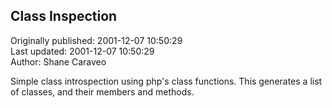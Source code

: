 ## Class Inspection  
Originally published: 2001-12-07 10:50:29  
Last updated: 2001-12-07 10:50:29  
Author: Shane Caraveo  
  
Simple class introspection using php's class functions.
This generates a list of classes, and their members and methods.